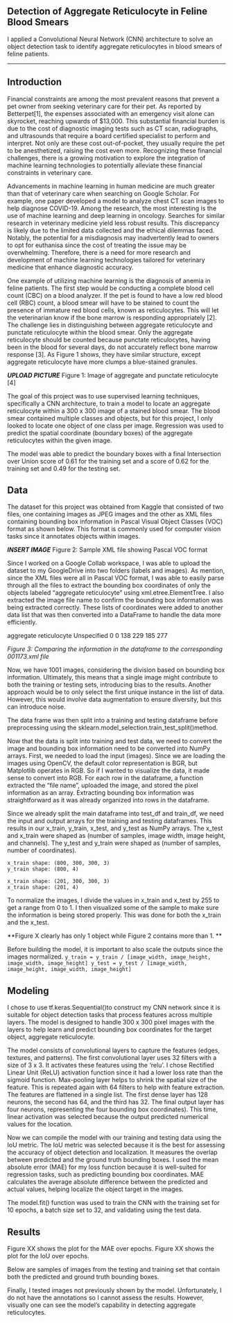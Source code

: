 ## Detection of Aggregate Reticulocyte in Feline Blood Smears

I applied a Convolutional Neural Network (CNN) architecture to solve an object detection task to identify aggregate reticulocytes in blood smears of feline patients. 

***
## Introduction 

Financial constraints are among the most prevalent reasons that prevent a pet owner from seeking veterinary care for their pet. As reported by Betterpet[1], the expenses associated with an emergency visit alone can skyrocket, reaching upwards of $13,000. This substantial financial burden is due to the cost of diagnostic imaging tests such as CT scan, radiographs, and ultrasounds that require a board certified specialist to perform and interpret. Not only are these cost out-of-pocket, they usually require the pet to be anesthetized, raising the cost even more.  Recognizing these financial challenges, there is a growing motivation to explore the integration of machine learning technologies to potentially alleviate these financial constraints in veterinary care. 

Advancements in machine learning in human medicine are much greater than that of veterinary care when searching on Google Scholar. For example, one paper developed a model to analyze chest CT scan images to help diagnose COVID-19. Among the research, the most interesting is the use of machine learning and deep learning in oncology. Searches for similar research in veterinary medicine yield less robust results. This discrepancy is likely due to the limited data collected and the ethical dilemmas faced. Notably, the potential for a misdiagnosis may inadvertently lead to owners to opt for euthanisa since the cost of treating the issue may be overwhelming. Therefore, there is a need for more research and development of machine learning technologies tailored for veterinary medicine that enhance diagnostic accuracy. 

One example of utilizing machine learning is the diagnosis of anemia in feline patients. The first step would be conducting a complete blood cell count (CBC) on a blood analyzer. If the pet is found to have a low red blood cell (RBC) count, a blood smear will have to be stained to count the presence of immature red blood cells, known as reticulocytes. This will let the veterinarian know if the bone marrow is responding appropriately [2]. The challenge lies in distinguishing between aggregate reticulocyte and punctate reticulocyte within the blood smear. Only the aggregate reticulocyte should be counted because punctate reticulocytes, having been in the blood for several days, do not accurately reflect bone marrow response [3]. As Figure 1 shows, they have similar structure, except aggregate reticulocyte have more clumps a blue-stained granules. 

***UPLOAD PICTURE***
Figure 1: Image of aggregate and punctate reticulocyte [4]

The goal of this project was to use supervised learning techniques, specifically a CNN architecture, to train a model to locate an aggregate reticulocyte within a 300 x 300 image of a stained blood smear. The blood smear contained multiple classes and objects, but for this project, I only looked to locate one object of one class per image. Regression was used to predict the spatial coordinate (boundary boxes) of the aggregate reticulocytes within the given image. 

The model was able to predict the boundary boxes with a final Intersection over Union score of 0.61 for the training set and a score of 0.62 for the training set and 0.49 for the testing set.


## Data 

The dataset for this project was obtained from Kaggle that consisted of two files, one containing images as JPEG images and the other as XML files containing bounding box information in Pascal Visual Object Classes (VOC) format as shown below. This format is commonly used for computer vision tasks since it annotates objects within images. 

***INSERT IMAGE***
Figure 2: Sample XML file showing Pascal VOC format

Since I worked on a Google Collab workspace, I was able to upload the dataset to my GoogleDrive into two folders (labels and images). As mention, since the XML files were all in Pascal VOC format, I was able to easily parse through all the files to extract the bounding box coordinates of only the objects labeled “aggregate reticulocyte” using xml.etree.ElementTree. I also extracted the image file name to confirm the bounding box information was being extracted correctly. These lists of coordinates were added to another data list that was then converted into a DataFrame to handle the data more efficiently. 

	
<object>
		<name>aggregate reticulocyte</name>
		<pose>Unspecified</pose>
		<truncated>0</truncated>
		<difficult>0</difficult>
	<bndbox>
		<xmin>138</xmin>
		<ymin>229</ymin>
		<xmax>185</xmax>
		<ymax>277</ymax>
	</bndbox>
</object>

*Figure 3: Comparing the information in the dataframe to the corresponding 001173.xml file*

Now, we have 1001 images, considering the division based on bounding box information. Ultimately, this means that a single image might contribute to both the training or testing sets, introducing bias to the results. Another approach would be to only select the first unique instance in the list of data. However, this would involve data augmentation to ensure diversity, but this can introduce noise. 

The data frame was then split into a training and testing dataframe before preprocessing using the sklearn.model_selection.train_test_split()method. 

Now that the data is split into training and test data, we need to convert the image and bounding box information need to be converted into NumPy arrays. First, we needed to load the input (images). Since we are loading the images using OpenCV, the default color representation is BGR, but Matplotlib operates in RGB. So if I wanted to visualize the data, it made sense to convert into RGB. For each row in the dataframe, a function extracted the “file name”, uploaded the image, and stored the pixel information as an array. Extracting bounding box information was straightforward as it was already organized into rows in the dataframe. 

Since we already split the main dataframe into test_df and train_df, we need the input and output arrays for the training and testing dataframes. This results in our x_train, y_train, x_test, and y_test as NumPy arrays. The x_test and x_train were shaped as (number of samples, image width, image height, and channels). The y_test and y_train were shaped as (number of samples, number of coordinates). 

	x_train shape: (800, 300, 300, 3)
	y_train shape: (800, 4)

	x_train shape: (201, 300, 300, 3)
	x_train shape: (201, 4)

To normalize the images, I divide the values in x_train and x_test by 255 to get a range from 0 to 1. I then visualized some of the sample to make sure the information is being stored properly. This was done for both the x_train and the x_test.  

**Figure X clearly has only 1 object while Figure 2 contains more than 1. 
**

Before building the model, it is important to also scale the outputs since the images normalized. 
``y_train = y_train / [image_width, image_height, image_width, image_height]
  y_test = y_test / [image_width, image_height, image_width, image_height]``

  ## Modeling

I chose to use tf.keras.Sequential()to construct my CNN network since it is suitable for object detection tasks that process features across multiple layers. The model is designed to handle 300 x 300 pixel images with the layers to help learn and predict bounding box coordinates for the target object, aggregate reticulocyte. 

The model consists of convolutional layers to capture the features (edges, textures, and patterns). The first convolutional layer uses 32 filters with a size of 3 x 3. It activates these features using the ‘relu’. I chose Rectified Linear Unit (ReLU) activation function since it had a lower loss rate than the sigmoid function. Max-pooling layer helps to shrink the spatial size of the feature. This is repeated again with 64 filters to help with feature extraction. The features are flattened in a single list. The first dense layer has 128 neurons, the second has 64, and the third has 32. The final output layer has four neurons, representing the four bounding box coordinates). This time, linear activation was selected because the output predicted numerical values for the location. 

Now we can compile the model with our training and testing data using the IoU metric. The IoU metric was selected because it is the best for assessing the accuracy of object detection and localization. It measures the overlap between predicted and the ground truth bounding boxes. I used the mean absolute error (MAE) for my loss function because it is well-suited for regression tasks, such as predicting bounding box coordinates. MAE calculates the average absolute difference between the predicted and actual values, helping localize the object target in the images. 

The model.fit() function was used to train the CNN with the training set for 10 epochs, a batch size set to 32, and validating using the test data. 

## Results
Figure XX shows the plot for the MAE over epochs. Figure XX shows the plot for the IoU over epochs. 

Below are samples of images from the testing and training set that contain both the predicted and ground truth bounding boxes. 


Finally, I tested images not previously shown by the model. Unfortunately, I do not have the annotations so I cannot assess the results. However, visually one can see the model’s capability in detecting aggregate reticulocytes. 


